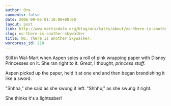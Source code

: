 ```yaml
---
author: Ora
comments: false
date: 2006-09-05 01:10:00+00:00
layout: post
link: http://www.martindale.org/blog/ora/talks/about/no-there-is-another-skywalker
slug: no-there-is-another-skywalker
title: No, There is another Skywalker.
wordpress_id: 218
---
```


Still in Wal-Mart when Aspen spies a roll of pink wrapping paper with Disney Princesses on it. She ran right to it. _Great_, I thought, _princess stuff_.   
  
Aspen picked up the paper, held it at one end and then began brandishing it like a sword.  
  
"Shhha," she said as she swung it left. "Shhhu," as she swung it right.  
  
She thinks it's a lightsaber!
